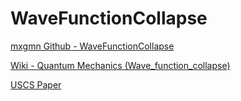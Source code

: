 # WaveFunctionCollapse

[mxgmn Github - WaveFunctionCollapse](https://github.com/mxgmn/WaveFunctionCollapse)

[Wiki - Quantum Mechanics (Wave_function_collapse)](https://en.wikipedia.org/wiki/Wave_function_collapse)

[USCS Paper](https://instructure-uploads.s3.amazonaws.com/account_92700000000000001/attachments/109152/PCG_2017_paper_6.pdf?response-content-disposition=attachment%3B%20filename%3D%22PCG_2017_paper_6.pdf%22%3B%20filename%2A%3DUTF-8%27%27PCG%255F2017%255Fpaper%255F6.pdf&X-Amz-Algorithm=AWS4-HMAC-SHA256&X-Amz-Credential=AKIAJDW777BLV26JM2MQ%2F20220726%2Fus-east-1%2Fs3%2Faws4_request&X-Amz-Date=20220726T173124Z&X-Amz-Expires=86400&X-Amz-SignedHeaders=host&X-Amz-Signature=1e5e061620dda3bd37cf2fcd22a9f39b9f2378b921c6aef6dc4a93e1c429112a)
